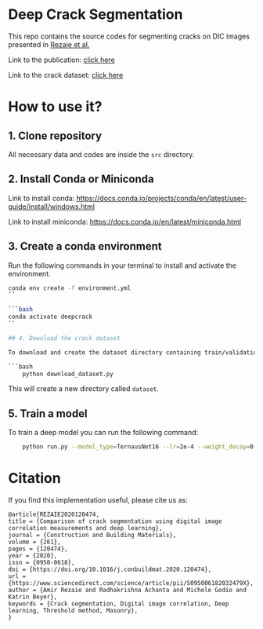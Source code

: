 # Deep Crack Segmentation

This repo contains the source codes for segmenting cracks on DIC images presented in [Rezaie et al.](https://doi.org/10.1016/j.conbuildmat.2020.120474)

Link to the publication: [click here](https://doi.org/10.1016/j.conbuildmat.2020.120474)

Link to the crack dataset: [click here](https://doi.org/10.5281/zenodo.4307686)


# How to use it?

## 1. Clone repository

All necessary data and codes are inside the ``src`` directory. 

## 2. Install Conda or Miniconda

Link to install conda: https://docs.conda.io/projects/conda/en/latest/user-guide/install/windows.html

Link to install miniconda: https://docs.conda.io/en/latest/miniconda.html

## 3. Create a conda environment 


Run the following commands in your terminal to install and activate the environment.

```bash
conda env create -f environment.yml
``

```bash
conda activate deepcrack
``

## 4. Download the crack dataset

To download and create the dataset directory containing train/validation/test images run the following python script:

```bash
    python download_dataset.py
```

This will create a new directory called ```dataset```. 


## 5. Train a model

To train a deep model you can run the following command:
```bash
    python run.py --model_type=TernausNet16 --lr=2e-4 --weight_decay=0 --num_epochs=100 --pretrained=1  --batch_size=1
```


# Citation

If you find this implementation useful, please cite us as:

```
@article{REZAIE2020120474,
title = {Comparison of crack segmentation using digital image correlation measurements and deep learning},
journal = {Construction and Building Materials},
volume = {261},
pages = {120474},
year = {2020},
issn = {0950-0618},
doi = {https://doi.org/10.1016/j.conbuildmat.2020.120474},
url = {https://www.sciencedirect.com/science/article/pii/S095006182032479X},
author = {Amir Rezaie and Radhakrishna Achanta and Michele Godio and Katrin Beyer},
keywords = {Crack segmentation, Digital image correlation, Deep learning, Threshold method, Masonry},
}
```
